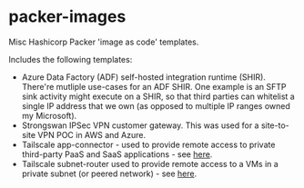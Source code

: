 # packer-images

Misc Hashicorp Packer 'image as code' templates.

Includes the following templates:

* Azure Data Factory (ADF) self-hosted integration runtime (SHIR). There're mutliple use-cases for an ADF SHIR. One example is an SFTP sink activity might execute on a SHIR, so that third parties can whitelist a single IP address that we own (as opposed to multiple IP ranges owned my Microsoft).
* Strongswan IPSec VPN customer gateway. This was used for a site-to-site VPN POC in AWS and Azure.
* Tailscale app-connector - used to provide remote access to private third-party PaaS and SaaS applications - see [here](https://tailscale.com/kb/1281/app-connectors).
* Tailscale subnet-router used to provide remote access to a VMs in a private subnet (or peered network) - see [here](https://tailscale.com/kb/1019/subnets).
